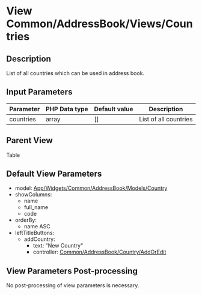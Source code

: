 # View Common/AddressBook/Views/Countries

## Description

List of all countries which can be used in address book. 

## Input Parameters

| Parameter | PHP Data type | Default value | Description           |
| --------- | ------------- | ------------- | --------------------- |
| countries | array         | []            | List of all countries |

## Parent View

Table

## Default View Parameters

* model: [App/Widgets/Common/AddressBook/Models/Country](../Models/Country.md)
* showColumns:
  * name
  * full_name
  * code
* orderBy: 
  * name ASC
* leftTitleButtons:
  * addCountry:
    * text: "New Country"
    * controller: [Common/AddressBook/Country/AddOrEdit](../Controllers/Country/AddOrEdit.md)

## View Parameters Post-processing

No post-processing of view parameters is necessary.

